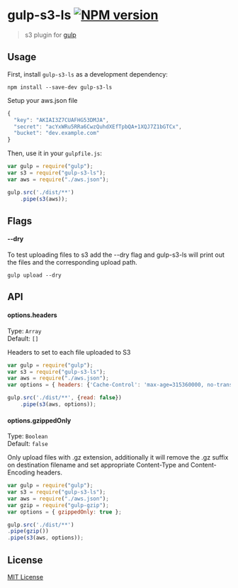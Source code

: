 # gulp-s3-ls [![NPM version][npm-image]][npm-url]

> s3 plugin for [gulp](https://github.com/wearefractal/gulp)

## Usage

First, install `gulp-s3-ls` as a development dependency:

```shell
npm install --save-dev gulp-s3-ls
```

Setup your aws.json file
```javascript
{
  "key": "AKIAI3Z7CUAFHG53DMJA",
  "secret": "acYxWRu5RRa6CwzQuhdXEfTpbQA+1XQJ7Z1bGTCx",
  "bucket": "dev.example.com"
}
```

Then, use it in your `gulpfile.js`:
```javascript
var gulp = require("gulp");
var s3 = require("gulp-s3-ls");
var aws = require("./aws.json");

gulp.src('./dist/**')
    .pipe(s3(aws));
```

## Flags

#### --dry

To test uploading files to s3 add the --dry flag and gulp-s3-ls will print out
the files and the corresponding upload path.

```
gulp upload --dry
```

## API

#### options.headers

Type: `Array`          
Default: `[]`

Headers to set to each file uploaded to S3

```javascript
var gulp = require("gulp");
var s3 = require("gulp-s3-ls");
var aws = require("./aws.json");
var options = { headers: {'Cache-Control': 'max-age=315360000, no-transform, public'} };

gulp.src('./dist/**', {read: false})
    .pipe(s3(aws, options));
```

#### options.gzippedOnly

Type: `Boolean`          
Default: `false`

Only upload files with .gz extension, additionally it will remove the .gz suffix on destination filename and set appropriate Content-Type and Content-Encoding headers.

```javascript
var gulp = require("gulp");
var s3 = require("gulp-s3-ls");
var aws = require("./aws.json");
var gzip = require("gulp-gzip");
var options = { gzippedOnly: true };

gulp.src('./dist/**')
.pipe(gzip())
.pipe(s3(aws, options));
```

## License

[MIT License](http://en.wikipedia.org/wiki/MIT_License)

[npm-url]: https://npmjs.org/package/gulp-s3-ls
[npm-image]: https://badge.fury.io/js/gulp-s3-ls.png
